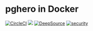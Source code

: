 # pghero in Docker

[![CircleCI](https://circleci.com/gh/evemonk/pghero.svg?style=svg)](https://circleci.com/gh/evemonk/pghero)
[![](https://images.microbadger.com/badges/image/biow0lf/evemonk-pghero.svg)](https://microbadger.com/images/biow0lf/evemonk-pghero)
[![DeepSource](https://static.deepsource.io/deepsource-badge-light-mini.svg)](https://deepsource.io/gh/evemonk/pghero/?ref=repository-badge)
[![security](https://hakiri.io/github/evemonk/pghero/master.svg)](https://hakiri.io/github/evemonk/pghero/master)
